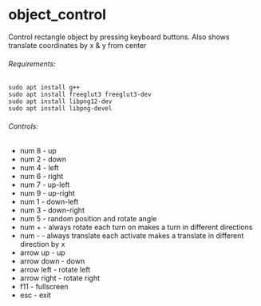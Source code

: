 # object_control
Control rectangle object by pressing keyboard buttons. Also shows translate coordinates by x & y from center

###### Requirements:
```
sudo apt install g++
sudo apt install freeglut3 freeglut3-dev
sudo apt install libpng12-dev
sudo apt install libpng-devel
```

###### Controls:
- num 8 - up
- num 2 - down
- num 4 - left
- num 6 - right
- num 7 - up-left
- num 9 - up-right
- num 1 - down-left
- num 3 - down-right
- num 5 - random position and rotate angle
- num + - always rotate each turn on makes a turn in different directions
- num - - always translate each activate makes a translate in different direction by x
- arrow up - up
- arrow down - down
- arrow left - rotate left
- arrow right - rotate right
- f11 - fullscreen
- esc - exit